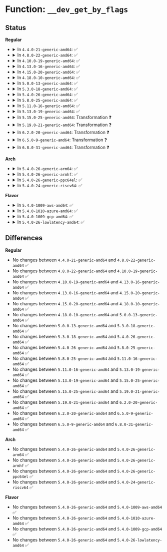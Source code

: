 # Function: <code>__dev_get_by_flags</code>

## Status
<b>Regular</b>
<ul>
<li>
<details>
<summary>In <code>4.4.0-21-generic-amd64</code>: ✅</summary>

```c
struct net_device * __dev_get_by_flags(struct net * net, short unsigned int if_flags, short unsigned int mask)
```

```json
{
  "name": "__dev_get_by_flags",
  "collision_type": "Unique Global",
  "inline_type": "No",
  "funcs": [
    {
      "addr": 18446744071586268160,
      "name": "__dev_get_by_flags",
      "external": true,
      "loc": "net/core/dev.c:962",
      "file": "net/core/dev.c",
      "inline": "seen, unknown",
      "caller_inline": [],
      "caller_func": [
        "net/ipv6/anycast.c:ipv6_sock_ac_join"
      ]
    }
  ],
  "symbols": [
    {
      "addr": 18446744071586268160,
      "name": "__dev_get_by_flags",
      "section": ".text",
      "bind": "STB_GLOBAL",
      "size": 137
    }
  ]
}
```
</details>
</li>
<li>
<details>
<summary>In <code>4.8.0-22-generic-amd64</code>: ✅</summary>

```c
struct net_device * __dev_get_by_flags(struct net * net, short unsigned int if_flags, short unsigned int mask)
```

```json
{
  "name": "__dev_get_by_flags",
  "collision_type": "Unique Global",
  "inline_type": "No",
  "funcs": [
    {
      "addr": 18446744071586693664,
      "name": "__dev_get_by_flags",
      "external": true,
      "loc": "net/core/dev.c:966",
      "file": "net/core/dev.c",
      "inline": "seen, unknown",
      "caller_inline": [],
      "caller_func": [
        "net/ipv6/anycast.c:ipv6_sock_ac_join"
      ]
    }
  ],
  "symbols": [
    {
      "addr": 18446744071586693664,
      "name": "__dev_get_by_flags",
      "section": ".text",
      "bind": "STB_GLOBAL",
      "size": 137
    }
  ]
}
```
</details>
</li>
<li>
<details>
<summary>In <code>4.10.0-19-generic-amd64</code>: ✅</summary>

```c
struct net_device * __dev_get_by_flags(struct net * net, short unsigned int if_flags, short unsigned int mask)
```

```json
{
  "name": "__dev_get_by_flags",
  "collision_type": "Unique Global",
  "inline_type": "No",
  "funcs": [
    {
      "addr": 18446744071586879920,
      "name": "__dev_get_by_flags",
      "external": true,
      "loc": "net/core/dev.c:965",
      "file": "net/core/dev.c",
      "inline": "seen, unknown",
      "caller_inline": [],
      "caller_func": [
        "net/ipv6/anycast.c:ipv6_sock_ac_join"
      ]
    }
  ],
  "symbols": [
    {
      "addr": 18446744071586879920,
      "name": "__dev_get_by_flags",
      "section": ".text",
      "bind": "STB_GLOBAL",
      "size": 137
    }
  ]
}
```
</details>
</li>
<li>
<details>
<summary>In <code>4.13.0-16-generic-amd64</code>: ✅</summary>

```c
struct net_device * __dev_get_by_flags(struct net * net, short unsigned int if_flags, short unsigned int mask)
```

```json
{
  "name": "__dev_get_by_flags",
  "collision_type": "Unique Global",
  "inline_type": "No",
  "funcs": [
    {
      "addr": 18446744071587004800,
      "name": "__dev_get_by_flags",
      "external": true,
      "loc": "net/core/dev.c:997",
      "file": "net/core/dev.c",
      "inline": "seen, unknown",
      "caller_inline": [],
      "caller_func": [
        "net/ipv6/anycast.c:ipv6_sock_ac_join"
      ]
    }
  ],
  "symbols": [
    {
      "addr": 18446744071587004800,
      "name": "__dev_get_by_flags",
      "section": ".text",
      "bind": "STB_GLOBAL",
      "size": 137
    }
  ]
}
```
</details>
</li>
<li>
<details>
<summary>In <code>4.15.0-20-generic-amd64</code>: ✅</summary>

```c
struct net_device * __dev_get_by_flags(struct net * net, short unsigned int if_flags, short unsigned int mask)
```

```json
{
  "name": "__dev_get_by_flags",
  "collision_type": "Unique Global",
  "inline_type": "No",
  "funcs": [
    {
      "addr": 18446744071587503392,
      "name": "__dev_get_by_flags",
      "external": true,
      "loc": "net/core/dev.c:1000",
      "file": "net/core/dev.c",
      "inline": "seen, unknown",
      "caller_inline": [],
      "caller_func": [
        "net/ipv6/anycast.c:ipv6_sock_ac_join"
      ]
    }
  ],
  "symbols": [
    {
      "addr": 18446744071587503392,
      "name": "__dev_get_by_flags",
      "section": ".text",
      "bind": "STB_GLOBAL",
      "size": 137
    }
  ]
}
```
</details>
</li>
<li>
<details>
<summary>In <code>4.18.0-10-generic-amd64</code>: ✅</summary>

```c
struct net_device * __dev_get_by_flags(struct net * net, short unsigned int if_flags, short unsigned int mask)
```

```json
{
  "name": "__dev_get_by_flags",
  "collision_type": "Unique Global",
  "inline_type": "No",
  "funcs": [
    {
      "addr": 18446744071587807696,
      "name": "__dev_get_by_flags",
      "external": true,
      "loc": "net/core/dev.c:1000",
      "file": "net/core/dev.c",
      "inline": "seen, unknown",
      "caller_inline": [],
      "caller_func": [
        "net/ipv6/anycast.c:ipv6_sock_ac_join"
      ]
    }
  ],
  "symbols": [
    {
      "addr": 18446744071587807696,
      "name": "__dev_get_by_flags",
      "section": ".text",
      "bind": "STB_GLOBAL",
      "size": 150
    }
  ]
}
```
</details>
</li>
<li>
<details>
<summary>In <code>5.0.0-13-generic-amd64</code>: ✅</summary>

```c
struct net_device * __dev_get_by_flags(struct net * net, short unsigned int if_flags, short unsigned int mask)
```

```json
{
  "name": "__dev_get_by_flags",
  "collision_type": "Unique Global",
  "inline_type": "No",
  "funcs": [
    {
      "addr": 18446744071587942832,
      "name": "__dev_get_by_flags",
      "external": true,
      "loc": "net/core/dev.c:1002",
      "file": "net/core/dev.c",
      "inline": "seen, unknown",
      "caller_inline": [],
      "caller_func": [
        "net/ipv6/anycast.c:ipv6_sock_ac_join"
      ]
    }
  ],
  "symbols": [
    {
      "addr": 18446744071587942832,
      "name": "__dev_get_by_flags",
      "section": ".text",
      "bind": "STB_GLOBAL",
      "size": 150
    }
  ]
}
```
</details>
</li>
<li>
<details>
<summary>In <code>5.3.0-18-generic-amd64</code>: ✅</summary>

```c
struct net_device * __dev_get_by_flags(struct net * net, short unsigned int if_flags, short unsigned int mask)
```

```json
{
  "name": "__dev_get_by_flags",
  "collision_type": "Unique Global",
  "inline_type": "No",
  "funcs": [
    {
      "addr": 18446744071588252256,
      "name": "__dev_get_by_flags",
      "external": true,
      "loc": "net/core/dev.c:998",
      "file": "net/core/dev.c",
      "inline": "seen, unknown",
      "caller_inline": [],
      "caller_func": [
        "net/ipv6/anycast.c:ipv6_sock_ac_join"
      ]
    }
  ],
  "symbols": [
    {
      "addr": 18446744071588252256,
      "name": "__dev_get_by_flags",
      "section": ".text",
      "bind": "STB_GLOBAL",
      "size": 150
    }
  ]
}
```
</details>
</li>
<li>
<details>
<summary>In <code>5.4.0-26-generic-amd64</code>: ✅</summary>

```c
struct net_device * __dev_get_by_flags(struct net * net, short unsigned int if_flags, short unsigned int mask)
```

```json
{
  "name": "__dev_get_by_flags",
  "collision_type": "Unique Global",
  "inline_type": "No",
  "funcs": [
    {
      "addr": 18446744071588457472,
      "name": "__dev_get_by_flags",
      "external": true,
      "loc": "net/core/dev.c:916",
      "file": "net/core/dev.c",
      "inline": "seen, unknown",
      "caller_inline": [],
      "caller_func": [
        "net/ipv6/anycast.c:ipv6_sock_ac_join"
      ]
    }
  ],
  "symbols": [
    {
      "addr": 18446744071588457472,
      "name": "__dev_get_by_flags",
      "section": ".text",
      "bind": "STB_GLOBAL",
      "size": 150
    }
  ]
}
```
</details>
</li>
<li>
<details>
<summary>In <code>5.8.0-25-generic-amd64</code>: ✅</summary>

```c
struct net_device * __dev_get_by_flags(struct net * net, short unsigned int if_flags, short unsigned int mask)
```

```json
{
  "name": "__dev_get_by_flags",
  "collision_type": "Unique Global",
  "inline_type": "No",
  "funcs": [
    {
      "addr": 18446744071589325104,
      "name": "__dev_get_by_flags",
      "external": true,
      "loc": "net/core/dev.c:1109",
      "file": "net/core/dev.c",
      "inline": "seen, unknown",
      "caller_inline": [],
      "caller_func": [
        "net/ipv6/anycast.c:ipv6_sock_ac_join"
      ]
    }
  ],
  "symbols": [
    {
      "addr": 18446744071589325104,
      "name": "__dev_get_by_flags",
      "section": ".text",
      "bind": "STB_GLOBAL",
      "size": 150
    }
  ]
}
```
</details>
</li>
<li>
<details>
<summary>In <code>5.11.0-16-generic-amd64</code>: ✅</summary>

```c
struct net_device * __dev_get_by_flags(struct net * net, short unsigned int if_flags, short unsigned int mask)
```

```json
{
  "name": "__dev_get_by_flags",
  "collision_type": "Unique Global",
  "inline_type": "No",
  "funcs": [
    {
      "addr": 18446744071589324176,
      "name": "__dev_get_by_flags",
      "external": true,
      "loc": "net/core/dev.c:1099",
      "file": "net/core/dev.c",
      "inline": "seen, unknown",
      "caller_inline": [],
      "caller_func": [
        "net/ipv6/anycast.c:ipv6_sock_ac_join"
      ]
    }
  ],
  "symbols": [
    {
      "addr": 18446744071589324176,
      "name": "__dev_get_by_flags",
      "section": ".text",
      "bind": "STB_GLOBAL",
      "size": 150
    }
  ]
}
```
</details>
</li>
<li>
<details>
<summary>In <code>5.13.0-19-generic-amd64</code>: ✅</summary>

```c
struct net_device * __dev_get_by_flags(struct net * net, short unsigned int if_flags, short unsigned int mask)
```

```json
{
  "name": "__dev_get_by_flags",
  "collision_type": "Unique Global",
  "inline_type": "No",
  "funcs": [
    {
      "addr": 18446744071589219840,
      "name": "__dev_get_by_flags",
      "external": true,
      "loc": "net/core/dev.c:1147",
      "file": "net/core/dev.c",
      "inline": "seen, unknown",
      "caller_inline": [],
      "caller_func": [
        "net/ipv6/anycast.c:ipv6_sock_ac_join"
      ]
    }
  ],
  "symbols": [
    {
      "addr": 18446744071589219840,
      "name": "__dev_get_by_flags",
      "section": ".text",
      "bind": "STB_GLOBAL",
      "size": 150
    }
  ]
}
```
</details>
</li>
<li>
<details>
<summary>In <code>5.15.0-25-generic-amd64</code>: Transformation ❓</summary>

```c
struct net_device * __dev_get_by_flags(struct net * net, short unsigned int if_flags, short unsigned int mask)
```

```json
{
  "name": "__dev_get_by_flags",
  "collision_type": "Unique Global",
  "inline_type": "No",
  "funcs": [
    {
      "addr": 0,
      "name": "__dev_get_by_flags",
      "external": true,
      "loc": "net/core/dev.c:1022",
      "file": "net/core/dev.c",
      "inline": "seen, unknown",
      "caller_inline": [],
      "caller_func": [
        "net/ipv6/anycast.c:ipv6_sock_ac_join"
      ]
    }
  ],
  "symbols": [
    {
      "addr": 18446744071592695758,
      "name": "__dev_get_by_flags.cold",
      "section": ".text",
      "bind": "STB_LOCAL",
      "size": 21
    },
    {
      "addr": 18446744071589948592,
      "name": "__dev_get_by_flags",
      "section": ".text",
      "bind": "STB_GLOBAL",
      "size": 174
    }
  ]
}
```
</details>
</li>
<li>
<details>
<summary>In <code>5.19.0-21-generic-amd64</code>: Transformation ❓</summary>

```c
struct net_device * __dev_get_by_flags(struct net * net, short unsigned int if_flags, short unsigned int mask)
```

```json
{
  "name": "__dev_get_by_flags",
  "collision_type": "Unique Global",
  "inline_type": "No",
  "funcs": [
    {
      "addr": 0,
      "name": "__dev_get_by_flags",
      "external": true,
      "loc": "net/core/dev.c:969",
      "file": "net/core/dev.c",
      "inline": "seen, unknown",
      "caller_inline": [],
      "caller_func": [
        "net/ipv6/anycast.c:ipv6_sock_ac_join"
      ]
    }
  ],
  "symbols": [
    {
      "addr": 18446744071594581434,
      "name": "__dev_get_by_flags.cold",
      "section": ".text",
      "bind": "STB_LOCAL",
      "size": 21
    },
    {
      "addr": 18446744071591484096,
      "name": "__dev_get_by_flags",
      "section": ".text",
      "bind": "STB_GLOBAL",
      "size": 198
    }
  ]
}
```
</details>
</li>
<li>
<details>
<summary>In <code>6.2.0-20-generic-amd64</code>: Transformation ❓</summary>

```c
struct net_device * __dev_get_by_flags(struct net * net, short unsigned int if_flags, short unsigned int mask)
```

```json
{
  "name": "__dev_get_by_flags",
  "collision_type": "Unique Global",
  "inline_type": "No",
  "funcs": [
    {
      "addr": 0,
      "name": "__dev_get_by_flags",
      "external": true,
      "loc": "net/core/dev.c:969",
      "file": "net/core/dev.c",
      "inline": "seen, unknown",
      "caller_inline": [],
      "caller_func": [
        "net/ipv6/anycast.c:ipv6_sock_ac_join"
      ]
    }
  ],
  "symbols": [
    {
      "addr": 18446744071596323132,
      "name": "__dev_get_by_flags.cold",
      "section": ".text",
      "bind": "STB_LOCAL",
      "size": 21
    },
    {
      "addr": 18446744071593253136,
      "name": "__dev_get_by_flags",
      "section": ".text",
      "bind": "STB_GLOBAL",
      "size": 198
    }
  ]
}
```
</details>
</li>
<li>
<details>
<summary>In <code>6.5.0-9-generic-amd64</code>: Transformation ❓</summary>

```c
struct net_device * __dev_get_by_flags(struct net * net, short unsigned int if_flags, short unsigned int mask)
```

```json
{
  "name": "__dev_get_by_flags",
  "collision_type": "Unique Global",
  "inline_type": "No",
  "funcs": [
    {
      "addr": 0,
      "name": "__dev_get_by_flags",
      "external": true,
      "loc": "net/core/dev.c:994",
      "file": "net/core/dev.c",
      "inline": "seen, unknown",
      "caller_inline": [],
      "caller_func": [
        "net/ipv6/anycast.c:ipv6_sock_ac_join"
      ]
    }
  ],
  "symbols": [
    {
      "addr": 18446744071596853221,
      "name": "__dev_get_by_flags.cold",
      "section": ".text",
      "bind": "STB_LOCAL",
      "size": 21
    },
    {
      "addr": 18446744071593714016,
      "name": "__dev_get_by_flags",
      "section": ".text",
      "bind": "STB_GLOBAL",
      "size": 198
    }
  ]
}
```
</details>
</li>
<li>
<details>
<summary>In <code>6.8.0-31-generic-amd64</code>: Transformation ❓</summary>

```c
struct net_device * __dev_get_by_flags(struct net * net, short unsigned int if_flags, short unsigned int mask)
```

```json
{
  "name": "__dev_get_by_flags",
  "collision_type": "Unique Global",
  "inline_type": "No",
  "funcs": [
    {
      "addr": 0,
      "name": "__dev_get_by_flags",
      "external": true,
      "loc": "net/core/dev.c:1011",
      "file": "net/core/dev.c",
      "inline": "seen, unknown",
      "caller_inline": [],
      "caller_func": [
        "net/ipv6/anycast.c:ipv6_sock_ac_join"
      ]
    }
  ],
  "symbols": [
    {
      "addr": 18446744071597778191,
      "name": "__dev_get_by_flags.cold",
      "section": ".text",
      "bind": "STB_LOCAL",
      "size": 21
    },
    {
      "addr": 18446744071594493232,
      "name": "__dev_get_by_flags",
      "section": ".text",
      "bind": "STB_GLOBAL",
      "size": 211
    }
  ]
}
```
</details>
</li>
</ul>
<b>Arch</b>
<ul>
<li>
<details>
<summary>In <code>5.4.0-26-generic-arm64</code>: ✅</summary>

```c
struct net_device * __dev_get_by_flags(struct net * net, short unsigned int if_flags, short unsigned int mask)
```

```json
{
  "name": "__dev_get_by_flags",
  "collision_type": "Unique Global",
  "inline_type": "No",
  "funcs": [
    {
      "addr": 18446603336501982352,
      "name": "__dev_get_by_flags",
      "external": true,
      "loc": "net/core/dev.c:916",
      "file": "net/core/dev.c",
      "inline": "seen, unknown",
      "caller_inline": [],
      "caller_func": [
        "net/ipv6/anycast.c:ipv6_sock_ac_join"
      ]
    }
  ],
  "symbols": [
    {
      "addr": 18446603336501982352,
      "name": "__dev_get_by_flags",
      "section": ".text",
      "bind": "STB_GLOBAL",
      "size": 192
    }
  ]
}
```
</details>
</li>
<li>
<details>
<summary>In <code>5.4.0-26-generic-armhf</code>: ✅</summary>

```c
struct net_device * __dev_get_by_flags(struct net * net, short unsigned int if_flags, short unsigned int mask)
```

```json
{
  "name": "__dev_get_by_flags",
  "collision_type": "Unique Global",
  "inline_type": "No",
  "funcs": [
    {
      "addr": 3234736616,
      "name": "__dev_get_by_flags",
      "external": true,
      "loc": "net/core/dev.c:916",
      "file": "net/core/dev.c",
      "inline": "seen, unknown",
      "caller_inline": [],
      "caller_func": [
        "net/ipv6/anycast.c:ipv6_sock_ac_join"
      ]
    }
  ],
  "symbols": [
    {
      "addr": 3234736616,
      "name": "__dev_get_by_flags",
      "section": ".text",
      "bind": "STB_GLOBAL",
      "size": 188
    }
  ]
}
```
</details>
</li>
<li>
<details>
<summary>In <code>5.4.0-26-generic-ppc64el</code>: ✅</summary>

```c
struct net_device * __dev_get_by_flags(struct net * net, short unsigned int if_flags, short unsigned int mask)
```

```json
{
  "name": "__dev_get_by_flags",
  "collision_type": "Unique Global",
  "inline_type": "No",
  "funcs": [
    {
      "addr": 13835058055295412480,
      "name": "__dev_get_by_flags",
      "external": true,
      "loc": "net/core/dev.c:916",
      "file": "net/core/dev.c",
      "inline": "seen, unknown",
      "caller_inline": [],
      "caller_func": [
        "net/ipv6/anycast.c:ipv6_sock_ac_join"
      ]
    }
  ],
  "symbols": [
    {
      "addr": 13835058055295412480,
      "name": "__dev_get_by_flags",
      "section": ".text",
      "bind": "STB_GLOBAL",
      "size": 272
    }
  ]
}
```
</details>
</li>
<li>
<details>
<summary>In <code>5.4.0-24-generic-riscv64</code>: ✅</summary>

```c
struct net_device * __dev_get_by_flags(struct net * net, short unsigned int if_flags, short unsigned int mask)
```

```json
{
  "name": "__dev_get_by_flags",
  "collision_type": "Unique Global",
  "inline_type": "No",
  "funcs": [
    {
      "addr": 18446743936278280736,
      "name": "__dev_get_by_flags",
      "external": true,
      "loc": "net/core/dev.c:916",
      "file": "net/core/dev.c",
      "inline": "seen, unknown",
      "caller_inline": [],
      "caller_func": [
        "net/ipv6/anycast.c:ipv6_sock_ac_join"
      ]
    }
  ],
  "symbols": [
    {
      "addr": 18446743936278280736,
      "name": "__dev_get_by_flags",
      "section": ".text",
      "bind": "STB_GLOBAL",
      "size": 166
    }
  ]
}
```
</details>
</li>
</ul>
<b>Flavor</b>
<ul>
<li>
<details>
<summary>In <code>5.4.0-1009-aws-amd64</code>: ✅</summary>

```c
struct net_device * __dev_get_by_flags(struct net * net, short unsigned int if_flags, short unsigned int mask)
```

```json
{
  "name": "__dev_get_by_flags",
  "collision_type": "Unique Global",
  "inline_type": "No",
  "funcs": [
    {
      "addr": 18446744071588064256,
      "name": "__dev_get_by_flags",
      "external": true,
      "loc": "net/core/dev.c:916",
      "file": "net/core/dev.c",
      "inline": "seen, unknown",
      "caller_inline": [],
      "caller_func": [
        "net/ipv6/anycast.c:ipv6_sock_ac_join"
      ]
    }
  ],
  "symbols": [
    {
      "addr": 18446744071588064256,
      "name": "__dev_get_by_flags",
      "section": ".text",
      "bind": "STB_GLOBAL",
      "size": 150
    }
  ]
}
```
</details>
</li>
<li>
<details>
<summary>In <code>5.4.0-1010-azure-amd64</code>: ✅</summary>

```c
struct net_device * __dev_get_by_flags(struct net * net, short unsigned int if_flags, short unsigned int mask)
```

```json
{
  "name": "__dev_get_by_flags",
  "collision_type": "Unique Global",
  "inline_type": "No",
  "funcs": [
    {
      "addr": 18446744071587777344,
      "name": "__dev_get_by_flags",
      "external": true,
      "loc": "net/core/dev.c:916",
      "file": "net/core/dev.c",
      "inline": "seen, unknown",
      "caller_inline": [],
      "caller_func": [
        "net/ipv6/anycast.c:ipv6_sock_ac_join"
      ]
    }
  ],
  "symbols": [
    {
      "addr": 18446744071587777344,
      "name": "__dev_get_by_flags",
      "section": ".text",
      "bind": "STB_GLOBAL",
      "size": 150
    }
  ]
}
```
</details>
</li>
<li>
<details>
<summary>In <code>5.4.0-1009-gcp-amd64</code>: ✅</summary>

```c
struct net_device * __dev_get_by_flags(struct net * net, short unsigned int if_flags, short unsigned int mask)
```

```json
{
  "name": "__dev_get_by_flags",
  "collision_type": "Unique Global",
  "inline_type": "No",
  "funcs": [
    {
      "addr": 18446744071588396032,
      "name": "__dev_get_by_flags",
      "external": true,
      "loc": "net/core/dev.c:916",
      "file": "net/core/dev.c",
      "inline": "seen, unknown",
      "caller_inline": [],
      "caller_func": [
        "net/ipv6/anycast.c:ipv6_sock_ac_join"
      ]
    }
  ],
  "symbols": [
    {
      "addr": 18446744071588396032,
      "name": "__dev_get_by_flags",
      "section": ".text",
      "bind": "STB_GLOBAL",
      "size": 150
    }
  ]
}
```
</details>
</li>
<li>
<details>
<summary>In <code>5.4.0-26-lowlatency-amd64</code>: ✅</summary>

```c
struct net_device * __dev_get_by_flags(struct net * net, short unsigned int if_flags, short unsigned int mask)
```

```json
{
  "name": "__dev_get_by_flags",
  "collision_type": "Unique Global",
  "inline_type": "No",
  "funcs": [
    {
      "addr": 18446744071588532448,
      "name": "__dev_get_by_flags",
      "external": true,
      "loc": "net/core/dev.c:916",
      "file": "net/core/dev.c",
      "inline": "seen, unknown",
      "caller_inline": [],
      "caller_func": [
        "net/ipv6/anycast.c:ipv6_sock_ac_join"
      ]
    }
  ],
  "symbols": [
    {
      "addr": 18446744071588532448,
      "name": "__dev_get_by_flags",
      "section": ".text",
      "bind": "STB_GLOBAL",
      "size": 150
    }
  ]
}
```
</details>
</li>
</ul>

## Differences
<b>Regular</b>
<ul>
<li>
No changes between <code>4.4.0-21-generic-amd64</code> and <code>4.8.0-22-generic-amd64</code> ✅
</li>
<li>
No changes between <code>4.8.0-22-generic-amd64</code> and <code>4.10.0-19-generic-amd64</code> ✅
</li>
<li>
No changes between <code>4.10.0-19-generic-amd64</code> and <code>4.13.0-16-generic-amd64</code> ✅
</li>
<li>
No changes between <code>4.13.0-16-generic-amd64</code> and <code>4.15.0-20-generic-amd64</code> ✅
</li>
<li>
No changes between <code>4.15.0-20-generic-amd64</code> and <code>4.18.0-10-generic-amd64</code> ✅
</li>
<li>
No changes between <code>4.18.0-10-generic-amd64</code> and <code>5.0.0-13-generic-amd64</code> ✅
</li>
<li>
No changes between <code>5.0.0-13-generic-amd64</code> and <code>5.3.0-18-generic-amd64</code> ✅
</li>
<li>
No changes between <code>5.3.0-18-generic-amd64</code> and <code>5.4.0-26-generic-amd64</code> ✅
</li>
<li>
No changes between <code>5.4.0-26-generic-amd64</code> and <code>5.8.0-25-generic-amd64</code> ✅
</li>
<li>
No changes between <code>5.8.0-25-generic-amd64</code> and <code>5.11.0-16-generic-amd64</code> ✅
</li>
<li>
No changes between <code>5.11.0-16-generic-amd64</code> and <code>5.13.0-19-generic-amd64</code> ✅
</li>
<li>
No changes between <code>5.13.0-19-generic-amd64</code> and <code>5.15.0-25-generic-amd64</code> ✅
</li>
<li>
No changes between <code>5.15.0-25-generic-amd64</code> and <code>5.19.0-21-generic-amd64</code> ✅
</li>
<li>
No changes between <code>5.19.0-21-generic-amd64</code> and <code>6.2.0-20-generic-amd64</code> ✅
</li>
<li>
No changes between <code>6.2.0-20-generic-amd64</code> and <code>6.5.0-9-generic-amd64</code> ✅
</li>
<li>
No changes between <code>6.5.0-9-generic-amd64</code> and <code>6.8.0-31-generic-amd64</code> ✅
</li>
</ul>
<b>Arch</b>
<ul>
<li>
No changes between <code>5.4.0-26-generic-amd64</code> and <code>5.4.0-26-generic-arm64</code> ✅
</li>
<li>
No changes between <code>5.4.0-26-generic-amd64</code> and <code>5.4.0-26-generic-armhf</code> ✅
</li>
<li>
No changes between <code>5.4.0-26-generic-amd64</code> and <code>5.4.0-26-generic-ppc64el</code> ✅
</li>
<li>
No changes between <code>5.4.0-26-generic-amd64</code> and <code>5.4.0-24-generic-riscv64</code> ✅
</li>
</ul>
<b>Flavor</b>
<ul>
<li>
No changes between <code>5.4.0-26-generic-amd64</code> and <code>5.4.0-1009-aws-amd64</code> ✅
</li>
<li>
No changes between <code>5.4.0-26-generic-amd64</code> and <code>5.4.0-1010-azure-amd64</code> ✅
</li>
<li>
No changes between <code>5.4.0-26-generic-amd64</code> and <code>5.4.0-1009-gcp-amd64</code> ✅
</li>
<li>
No changes between <code>5.4.0-26-generic-amd64</code> and <code>5.4.0-26-lowlatency-amd64</code> ✅
</li>
</ul>

